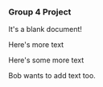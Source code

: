 ### Group 4 Project

It's a blank document!

Here's more text


Here's some more text

Bob wants to add text too.
